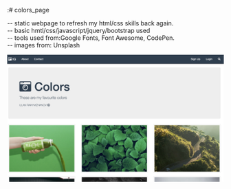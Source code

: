:# colors_page

-- static webpage to refresh my html/css skills back again. <br/>
-- basic hmtl/css/javascript/jquery/bootstrap used <br/>
-- tools used from:Google Fonts, Font Awesome, CodePen.<br/>
-- images from: Unsplash <br/>

![Alt main page](main_page.png)
